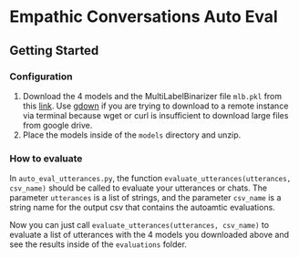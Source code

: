 # Empathic Conversations Auto Eval


## Getting Started

### Configuration
1. Download the 4 models and the MultiLabelBinarizer file `mlb.pkl` from this [link](https://drive.google.com/drive/folders/1rVQAmFbHWrc7P5ccEDZ0moiaZIUiOSwM?usp=sharing). Use [gdown](https://github.com/wkentaro/gdown) if you are trying to download to a remote instance via terminal because wget or curl is insufficient to download large files from google drive.
2. Place the models inside of the `models` directory and unzip.

### How to evaluate
In `auto_eval_utterances.py`, the function `evaluate_utterances(utterances, csv_name)` should be called to evaluate your utterances or chats. The parameter `utterances` is a list of strings, and the parameter `csv_name` is a string name for the output csv that contains the autoamtic evaluations. 

Now you can just call `evaluate_utterances(utterances, csv_name)` to evaluate a list of utterances with the 4 models you downloaded above and see the results inside of the `evaluations` folder.

